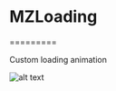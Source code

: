 # MZLoading
=========

Custom loading animation

![alt text](http://i44.tinypic.com/i4jt4k.png "Logo Title Text 1")

